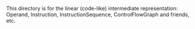 This directory is for the linear (code-like) intermediate representation:
Operand, Instruction, InstructionSequence, ControlFlowGraph and friends,
etc.
